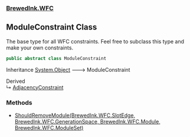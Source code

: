 ### [BrewedInk.WFC](./BrewedInk-WFC.md 'BrewedInk.WFC')
## ModuleConstraint Class
The base type for all WFC constraints. Feel free to subclass this type and make your own constraints.  
```csharp
public abstract class ModuleConstraint
```
Inheritance [System.Object](https://docs.microsoft.com/en-us/dotnet/api/System.Object 'System.Object') &#129106; ModuleConstraint  

Derived  
&#8627; [AdjacencyConstraint](./BrewedInk-WFC-AdjacencyConstraint.md 'BrewedInk.WFC.AdjacencyConstraint')  
### Methods
- [ShouldRemoveModule(BrewedInk.WFC.SlotEdge, BrewedInk.WFC.GenerationSpace, BrewedInk.WFC.Module, BrewedInk.WFC.ModuleSet)](./BrewedInk-WFC-ModuleConstraint-ShouldRemoveModule(BrewedInk-WFC-SlotEdge_BrewedInk-WFC-GenerationSpace_BrewedInk-WFC-Module_BrewedInk-WFC-ModuleSet).md 'BrewedInk.WFC.ModuleConstraint.ShouldRemoveModule(BrewedInk.WFC.SlotEdge, BrewedInk.WFC.GenerationSpace, BrewedInk.WFC.Module, BrewedInk.WFC.ModuleSet)')
